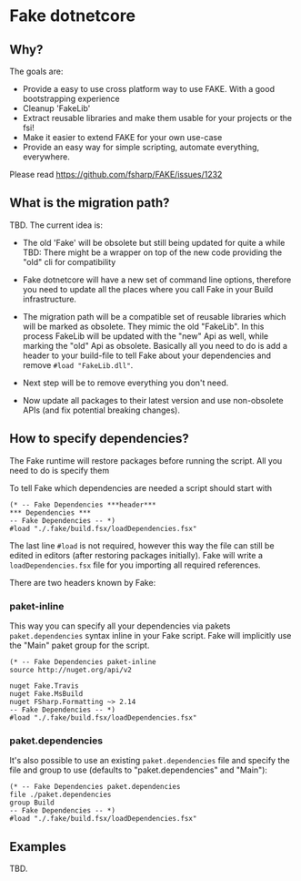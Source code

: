# Fake dotnetcore

## Why?

The goals are:

 - Provide a easy to use cross platform way to use FAKE. With a good bootstrapping experience
 - Cleanup 'FakeLib' 
 - Extract reusable libraries and make them usable for your projects or the fsi!
 - Make it easier to extend FAKE for your own use-case
 - Provide an easy way for simple scripting, automate everything, everywhere.

Please read https://github.com/fsharp/FAKE/issues/1232

## What is the migration path?

TBD. The current idea is:

- The old 'Fake' will be obsolete but still being updated for quite a while
  TBD: There might be a wrapper on top of the new code providing the "old" cli for compatibility

- Fake dotnetcore will have a new set of command line options, therefore you need to update all the places
  where you call Fake in your Build infrastructure.

- The migration path will be a compatible set of reusable libraries which will be marked as obsolete.
  They mimic the old "FakeLib".
  In this process FakeLib will be updated with the "new" Api as well, while marking the "old" Api as obsolete.
  Basically all you need to do is add a header to your build-file to tell Fake about your dependencies and remove `#load "FakeLib.dll"`.

- Next step will be to remove everything you don't need.

- Now update all packages to their latest version and use non-obsolete APIs (and fix potential breaking changes).

## How to specify dependencies?

The Fake runtime will restore packages before running the script. All you need to do is specify them

To tell Fake which dependencies are needed a script should start with

```
(* -- Fake Dependencies ***header***
*** Dependencies ***
-- Fake Dependencies -- *)
#load "./.fake/build.fsx/loadDependencies.fsx"
```

The last line `#load` is not required, however
this way the file can still be edited in editors (after restoring packages initially).
Fake will write a `loadDependencies.fsx` file for you importing all required references.

There are two headers known by Fake:

### paket-inline

This way you can specify all your dependencies via pakets `paket.dependencies` syntax inline in your Fake script.
Fake will implicitly use the "Main" paket group for the script.

```
(* -- Fake Dependencies paket-inline
source http://nuget.org/api/v2

nuget Fake.Travis
nuget Fake.MsBuild
nuget FSharp.Formatting ~> 2.14
-- Fake Dependencies -- *)
#load "./.fake/build.fsx/loadDependencies.fsx"
```

### paket.dependencies

It's also possible to use an existing `paket.dependencies` file and specify the file and group to use (defaults to "paket.dependencies" and "Main"):

```
(* -- Fake Dependencies paket.dependencies
file ./paket.dependencies
group Build
-- Fake Dependencies -- *)
#load "./.fake/build.fsx/loadDependencies.fsx"
```


## Examples

TBD.